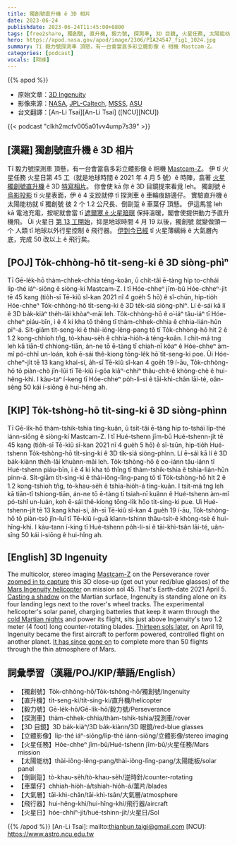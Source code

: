 ```yaml
---
title: 獨創號直升機 ê 3D 相片
date: 2023-06-24
publishdate: 2023-06-24T11:45:00+0800
tags: [free2share, 獨創號, 直升機, 毅力號, 探測車, 3D 目鏡, 火星任務, 太陽能枋, 倒剾踅, 車葉仔, 大氣層, 飛行器, 火星日, 立體影像]
hero: https://apod.nasa.gov/apod/image/2306/PIA24547_fig1_1024.jpg
summary: Tī 毅力號探測車 頂懸，有一台會當翕多彩立體影像 ê 相機 Mastcam-Z。
categories: [podcast]
vocals: [阿綠]
---
```


{{% apod %}}

- 原始文章：[3D Ingenuity](https://apod.nasa.gov/apod/ap230624.html)
- 影像來源：[NASA](https://www.nasa.gov/), [JPL-Caltech](https://www.jpl.nasa.gov), [MSSS](http://www.msss.com/), [ASU](https://mastcamz.asu.edu/)
- 台文翻譯：[An-Li Tsai][An-Li Tsai] ([NCU][NCU])

{{< podcast "clkh2mcfv005a01vv4ump7s39" >}}

## [漢羅] 獨創號直升機 ê 3D 相片
Tī 毅力號探測車 頂懸，有一台會當翕多彩立體影像 ê 相機 [Mastcam-Z][Mastcam-Z]。
伊 tī 火星任務 火星日第 45 工（就是地球時間 ê 2021 年 4 月 5 號）ê 時陣，翕著 [火星獨創號直升機][Mars Ingenuity helicopter] ê 3D [特寫相片][zoomed in to capture]。
你會使 kā 你 ê 3D 目鏡提來看覓 leh。
獨創號 ê [烏影投影][Casting a shadow] tī 火星表面，伊 ê 4 支跤就停 tī 探測車 ê 車輪痕跡邊仔。
實驗直升機 ê 太陽能枋就 tī 獨創號 彼 2 个 1.2 公尺長、倒剾踅 ê 車葉仔 頂懸。
伊這馬當 leh kā 電池充電，按呢就會當 tī [遮爾寒 ê 火星暗暝][cold Martian nights] 保持溫暖，閣會使提供動力予直升機飛。
Ùi 火星日 [第 13 工開始][Thirteen sols later]，抑是地球時間 4 月 19 以後，獨創號 就變做頭一个 人類 tī 地球以外行星控制 ê 飛行器。
[伊到今已經][It has since gone on] tī 火星薄縭絲 ê 大氣層內底，完成 50 改以上 ê 飛行矣。

## [POJ] To̍k-chhòng-hō ti̍t-seng-ki ê 3D siòng-phìⁿ
Tī Gē-le̍k-hō thàm-chhek-chhia téng-koân, ū chi̍t-tâi ē-tàng hip to-chhái li̍p-thé iáⁿ-siōng ê siòng-ki Mastcam-Z.
I tī Hóe-chheⁿ jīm-bū Hóe-chheⁿ-ji̍t tē 45 kang (tio̍h-sī Tē-kiû sî-kan 2021 nî 4 goe̍h 5 hō) ê sî-chūn, hip-tio̍h Hóe-chheⁿ To̍k-chhòng-hō ti̍t-seng-ki ê 3D te̍k-siá siòng-phìⁿ.
Lí ē-sái kā lí ê 3D ba̍k-kiàⁿ the̍h-lâi khòaⁿ-māi leh.
To̍k-chhòng-hō ê o͘-iáⁿ tâu-iáⁿ tī Hóe-chheⁿ piáu-bīn, i ê 4 ki kha tō thêng tī thàm-chhek-chhia ê chhia-lián-hûn piⁿ-á.
Si̍t-giām ti̍t-seng-ki ê thài-iông-lêng-pang tō tī To̍k-chhòng-hō hit 2 ê 1.2 kong-chhioh tn̂g, tò-khau-se̍h ê chhia-hio̍h-á téng-koân.
I chit-má tng leh kā tiān-tî chhiong-tiān, án-ne tō ē-tàng tī chiah-nī kôaⁿ ê Hóe-chheⁿ àm-mî pó-chhî un-loán, koh ē-sái thê-kiong tōng-le̍k hō͘ ti̍t-seng-ki poe.
Ùi Hóe-chheⁿ-ji̍t tē 13 kang khai-sí, a̍h-sī Tē-kiû sî-kan 4 goe̍h 19 í-āu, To̍k-chhòng-hō tō piàn-chò jîn-lūi tī Tē-kiû í-gōa kiâⁿ-chhiⁿ thâu-chi̍t-ê khòng-chè ê hui-hêng-khì.
I kàu-taⁿ í-keng tī Hóe-chheⁿ po̍h-li-si ê tāi-khì-chân lāi-té, oân-sêng 50 kái í-siōng ê hui-hêng ah.

## [KIP] To̍k-tshòng-hō ti̍t-sing-ki ê 3D siòng-phìnn
Tī Gē-li̍k-hō thàm-tshik-tshia tíng-kuân, ū tsi̍t-tâi ē-tàng hip to-tshái li̍p-thé iánn-siōng ê siòng-ki Mastcam-Z.
I tī Hué-tshenn jīm-bū Hué-tshenn-ji̍t tē 45 kang (tio̍h-sī Tē-kiû sî-kan 2021 nî 4 gue̍h 5 hō) ê sî-tsūn, hip-tio̍h Hué-tshenn To̍k-tshòng-hō ti̍t-sing-ki ê 3D ti̍k-siá siòng-phìnn.
Lí ē-sái kā lí ê 3D ba̍k-kiànn the̍h-lâi khuànn-māi leh.
To̍k-tshòng-hō ê oo-iánn tâu-iánn tī Hué-tshenn piáu-bīn, i ê 4 ki kha tō thîng tī thàm-tshik-tshia ê tshia-lián-hûn pinn-á.
Si̍t-giām ti̍t-sing-ki ê thài-iông-lîng-pang tō tī To̍k-tshòng-hō hit 2 ê 1.2 kong-tshioh tn̂g, tò-khau-se̍h ê tshia-hio̍h-á tíng-kuân.
I tsit-má tng leh kā tiān-tî tshiong-tiān, án-ne tō ē-tàng tī tsiah-nī kuânn ê Hué-tshenn àm-mî pó-tshî un-luán, koh ē-sái thê-kiong tōng-li̍k hōo ti̍t-sing-ki pue.
Uì Hué-tshenn-ji̍t tē 13 kang khai-sí, a̍h-sī Tē-kiû sî-kan 4 gue̍h 19 í-āu, To̍k-tshòng-hō tō piàn-tsò jîn-luī tī Tē-kiû í-guā kîann-tshinn thâu-tsi̍t-ê khòng-tsè ê hui-hîng-khì.
I kàu-tann í-king tī Hué-tshenn po̍h-li-si ê tāi-khì-tsân lāi-té, uân-sîng 50 kái í-siōng ê hui-hîng ah.

## [English] 3D Ingenuity
The multicolor, stereo imaging [Mastcam-Z][Mastcam-Z] on the Perseverance rover [zoomed in to capture][zoomed in to capture] this 3D close-up (get out your red/blue glasses) of the [Mars Ingenuity helicopter][Mars Ingenuity helicopter] on mission sol 45.
That's Earth-date 2021 April 5.
[Casting a shadow][Casting a shadow] on the Martian surface, Ingenuity is standing alone on its four landing legs next to the rover's wheel tracks.
The experimental helicopter's solar panel, charging batteries that keep it warm through the [cold Martian nights][cold Martian nights] and power its flight, sits just above Ingenuity's two 1.2 meter (4 foot) long counter-rotating blades.
[Thirteen sols later][Thirteen sols later], on April 19, Ingenuity became the first aircraft to perform powered, controlled flight on another planet.
[It has since gone on][It has since gone on] to complete more than 50 flights through the thin atmosphere of Mars.

## 詞彙學習（漢羅/POJ/KIP/華語/English）
- 【獨創號】To̍k-chhòng-hō/To̍k-tshòng-hō/獨創號/Ingenuity
- 【直升機】ti̍t-seng-ki/ti̍t-sing-ki/直升機/helicopter
- 【毅力號】Gē-le̍k-hō/Gē-li̍k-hō/毅力號/Perseverance
- 【探測車】thàm-chhek-chhia/thàm-tshik-tshia/探測車/rover
- 【3D 目鏡】3D ba̍k-kiàⁿ/3D ba̍k-kiànn/3D 眼鏡/red-blue glasses
- 【立體影像】li̍p-thé iáⁿ-siōng/li̍p-thé iánn-siōng/立體影像/stereo imaging
- 【火星任務】Hóe-chheⁿ jīm-bū/Hué-tshenn jīm-bū/火星任務/Mars mission
- 【太陽能枋】thài-iông-lêng-pang/thài-iông-lîng-pang/太陽能板/solar panel
- 【倒剾踅】tò-khau-se̍h/tò-khau-se̍h/逆時針/counter-rotating
- 【車葉仔】chhiah-hio̍h-á/tshiah-hio̍h-á/葉片/blades
- 【大氣層】tāi-khì-chân/tāi-khì-tsân/大氣層/atmosphere
- 【飛行器】hui-hêng-khì/hui-hîng-khì/飛行器/aircraft
- 【火星日】hóe-chhiⁿ-ji̍t/hué-tshinn-ji̍t/火星日/Sol

{{% /apod %}}
[An-Li Tsai]: mailto:thianbun.taigi@gmail.com
[NCU]: https://www.astro.ncu.edu.tw

[copyright]: https://apod.nasa.gov/apod/fap/lib/about_apod.html#srapply
[License]: https://creativecommons.org/licenses/by/2.0/

[Mastcam-Z]:https://mars.nasa.gov/mars2020/spacecraft/instruments/mastcam-z/for-scientists/
[zoomed in to capture]:https://photojournal.jpl.nasa.gov/catalog/PIA24547
[Mars Ingenuity helicopter]:https://mars.nasa.gov/technology/helicopter/
[Casting a shadow]:https://mars.nasa.gov/mars2020/multimedia/raw-images/?begin_sol=58&end_sol=58&af=HELI_NAV,HELI_RTE
[cold Martian nights]:https://mars.nasa.gov/news/8906/nasas-mars-helicopter-survives-first-cold-martian-night-on-its-own/
[Thirteen sols later]:https://mars.nasa.gov/mars2020/multimedia/videos/?v=535
[It has since gone on]:https://mars.nasa.gov/news/9421/landing-in-living-rooms-lego-models-of-nasa-mars-rover-and-helicopter/
